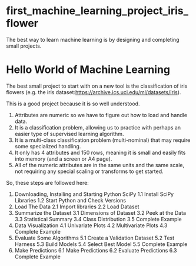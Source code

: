 # first_machine_learning_project_iris_flower
The best way to learn machine learning is by designing and completing small projects.
# Hello World of Machine Learning
The best small project to start with on a new tool is the classification of iris flowers (e.g. the iris dataset:https://archive.ics.uci.edu/ml/datasets/Iris).

This is a good project because it is so well understood.

1. Attributes are numeric so we have to figure out how to load and handle data.
2. It is a classification problem, allowing us to practice with perhaps an easier type of supervised learning algorithm.
3. It is a multi-class classification problem (multi-nominal) that may require some specialized handling.
4. It only has 4 attributes and 150 rows, meaning it is small and easily fits into memory (and a screen or A4 page).
5. All of the numeric attributes are in the same units and the same scale, not requiring any special scaling or transforms to get started.

So, these steps are followed here:
1. Downloading, Installing and Starting Python SciPy
1.1 Install SciPy Libraries
1.2 Start Python and Check Versions
2. Load The Data
2.1 Import libraries
2.2 Load Dataset
3. Summarize the Dataset
3.1 Dimensions of Dataset
3.2 Peek at the Data
3.3 Statistical Summary
3.4 Class Distribution
3.5 Complete Example
4. Data Visualization
4.1 Univariate Plots
4.2 Multivariate Plots
4.3 Complete Example
5. Evaluate Some Algorithms
5.1 Create a Validation Dataset
5.2 Test Harness
5.3 Build Models
5.4 Select Best Model
5.5 Complete Example
6. Make Predictions
6.1 Make Predictions
6.2 Evaluate Predictions
6.3 Complete Example
